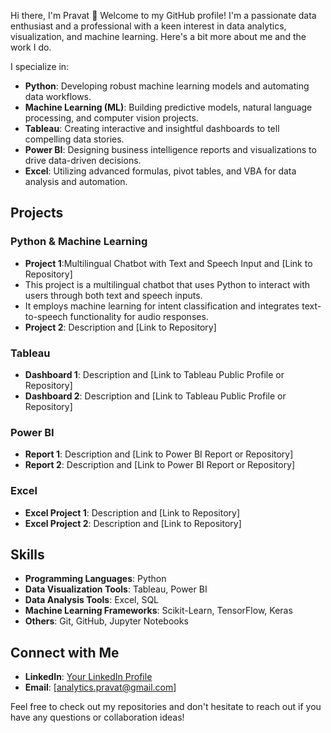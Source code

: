 Hi there, I'm Pravat 👋
Welcome to my GitHub profile! I'm a passionate data enthusiast and a professional with a keen interest in data analytics, visualization, and machine learning. Here's a bit more about me and the work I do.

I specialize in:
- **Python**: Developing robust machine learning models and automating data workflows.
- **Machine Learning (ML)**: Building predictive models, natural language processing, and computer vision projects.
- **Tableau**: Creating interactive and insightful dashboards to tell compelling data stories.
- **Power BI**: Designing business intelligence reports and visualizations to drive data-driven decisions.
- **Excel**: Utilizing advanced formulas, pivot tables, and VBA for data analysis and automation.

## Projects
### Python & Machine Learning
- **Project 1**:Multilingual Chatbot with Text and Speech Input and [Link to Repository]
- This project is a multilingual chatbot that uses Python to interact with users through both text and speech inputs.
-  It employs machine learning for intent classification and integrates text-to-speech functionality for audio responses.
- **Project 2**: Description and [Link to Repository]

### Tableau
- **Dashboard 1**: Description and [Link to Tableau Public Profile or Repository]
- **Dashboard 2**: Description and [Link to Tableau Public Profile or Repository]

### Power BI
- **Report 1**: Description and [Link to Power BI Report or Repository]
- **Report 2**: Description and [Link to Power BI Report or Repository]

### Excel
- **Excel Project 1**: Description and [Link to Repository]
- **Excel Project 2**: Description and [Link to Repository]

## Skills
- **Programming Languages**: Python
- **Data Visualization Tools**: Tableau, Power BI
- **Data Analysis Tools**: Excel, SQL
- **Machine Learning Frameworks**: Scikit-Learn, TensorFlow, Keras
- **Others**: Git, GitHub, Jupyter Notebooks

## Connect with Me
- **LinkedIn**: [Your LinkedIn Profile](#)
- **Email**: [analytics.pravat@gmail.com]

Feel free to check out my repositories and don't hesitate to reach out if you have any questions or collaboration ideas!

